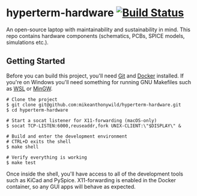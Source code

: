 # hyperterm-hardware [![Build Status](https://travis-ci.org/mikeanthonywild/hyperterm-hardware.svg?branch=master)](https://travis-ci.org/mikeanthonywild/hyperterm-hardware)

An open-source laptop with maintainability and sustainability in mind.
This repo contains hardware components (schematics, PCBs, SPICE models, simulations etc.).

## Getting Started

Before you can build this project, you'll need [Git](https://git-scm.com/) and [Docker](https://www.docker.com/) installed. If you're on Windows you'll need something for running GNU Makefiles such as [WSL](https://msdn.microsoft.com/en-us/commandline/wsl/about) or [MinGW](http://mingw.org/).

```
# Clone the project
$ git clone git@github.com:mikeanthonywild/hyperterm-hardware.git
$ cd hyperterm-hardware

# Start a socat listener for X11-forwarding (macOS-only)
$ socat TCP-LISTEN:6000,reuseaddr,fork UNIX-CLIENT:\"$DISPLAY\" &

# Build and enter the development environment
# CTRL+D exits the shell
$ make shell

# Verify everything is working
$ make test
```

Once inside the shell, you'll have access to all of the development tools such as KiCad and PySpice. X11-forwarding is enabled in the Docker container, so any GUI apps will behave as expected.
